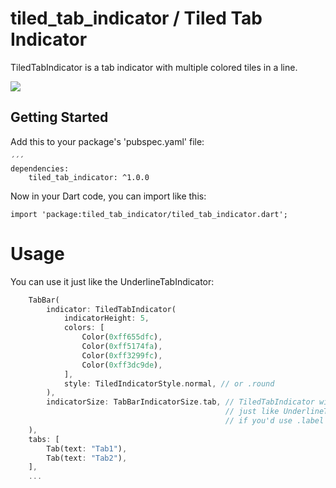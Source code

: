 # tiled_tab_indicator / Tiled Tab Indicator

TiledTabIndicator is a tab indicator with multiple colored tiles in a line.

<img src="https://media.giphy.com/media/QUIefume8b1nSpKHBa/giphy.gif"/>

## Getting Started

Add this to your package's 'pubspec.yaml' file:

```
´´´
dependencies:
    tiled_tab_indicator: ^1.0.0
```

Now in your Dart code, you can import like this:

```
import 'package:tiled_tab_indicator/tiled_tab_indicator.dart';
```

# Usage

You can use it just like the UnderlineTabIndicator:

```dart
    TabBar(
        indicator: TiledTabIndicator(
            indicatorHeight: 5,
            colors: [
                Color(0xff655dfc),
                Color(0xff5174fa),
                Color(0xff3299fc),
                Color(0xff3dc9de),
            ],
            style: TiledIndicatorStyle.normal, // or .round
        ),
        indicatorSize: TabBarIndicatorSize.tab, // TiledTabIndicator will change size
                                                // just like UnderlineTabIndicator
                                                // if you'd use .label here
    ),
    tabs: [
        Tab(text: "Tab1"),
        Tab(text: "Tab2"),
    ],
    ...
```
